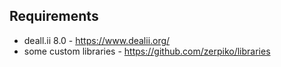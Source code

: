 ## Requirements
 - deall.ii 8.0 - https://www.dealii.org/
 - some custom libraries - https://github.com/zerpiko/libraries
